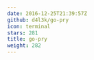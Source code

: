 ```yaml
---
date: 2016-12-25T21:39:57Z
github: d4l3k/go-pry
icon: terminal
stars: 281
title: go-pry
weight: 282
---
```

